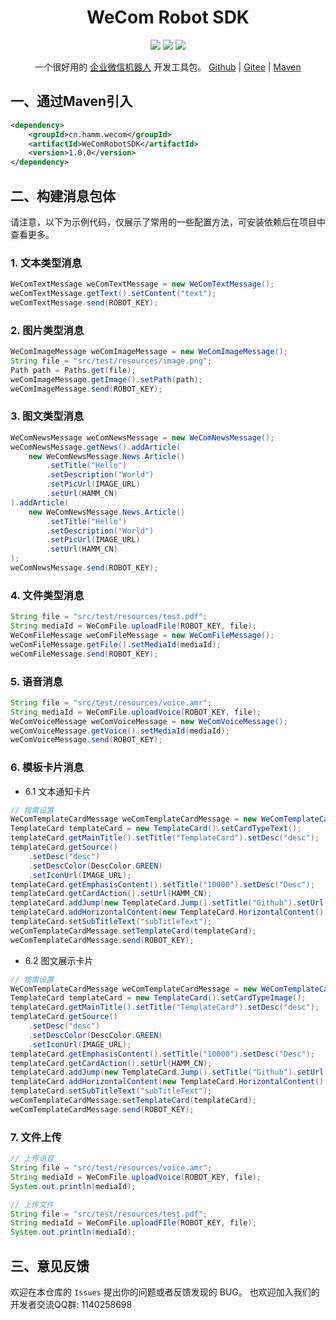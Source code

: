 <h1 align="center">WeCom Robot SDK</h1>
<p align="center">
    <img src="https://img.shields.io/badge/License-MIT-orange.svg"/>
    <img src="https://img.shields.io/badge/JDK-1.8+-green.svg"/>
    <img src="https://img.shields.io/maven-metadata/v.svg?label=Maven%20Central&metadataUrl=https%3A%2F%2Frepo1.maven.org%2Fmaven2%2Fcn%2Fhamm%2Fwecom%2FWeComRobotSDK%2Fmaven-metadata.xml"/>
</p>

<p align="center">
一个很好用的 <a href="https://developer.work.weixin.qq.com/document/path/91770" target="_blank">企业微信机器人</a> 开发工具包。 <a href="https://github.com/HammCn/WeComRobotSDK" target="_blank">Github</a> | <a href="https://gitee.com/hamm/WeComRobotSDK">Gitee</a> | <a href="https://central.sonatype.com/artifact/cn.hamm.wecom/WeComRobotSDK">Maven</a>
</p>

## 一、通过Maven引入

```xml
<dependency>
    <groupId>cn.hamm.wecom</groupId>
    <artifactId>WeComRobotSDK</artifactId>
    <version>1.0.0</version>
</dependency>
```

## 二、构建消息包体

请注意，以下为示例代码，仅展示了常用的一些配置方法，可安装依赖后在项目中查看更多。

### 1. 文本类型消息
```java
WeComTextMessage weComTextMessage = new WeComTextMessage();
weComTextMessage.getText().setContent("text");
weComTextMessage.send(ROBOT_KEY);
```

### 2. 图片类型消息

```java
WeComImageMessage weComImageMessage = new WeComImageMessage();
String file = "src/test/resources/image.png";
Path path = Paths.get(file);
weComImageMessage.getImage().setPath(path);
weComImageMessage.send(ROBOT_KEY);
```

### 3. 图文类型消息

```java
WeComNewsMessage weComNewsMessage = new WeComNewsMessage();
weComNewsMessage.getNews().addArticle(
    new WeComNewsMessage.News.Article()
        .setTitle("Hello")
        .setDescription("World")
        .setPicUrl(IMAGE_URL)
        .setUrl(HAMM_CN)
).addArticle(
    new WeComNewsMessage.News.Article()
        .setTitle("Hello")
        .setDescription("World")
        .setPicUrl(IMAGE_URL)
        .setUrl(HAMM_CN)
);
weComNewsMessage.send(ROBOT_KEY);
```

### 4. 文件类型消息

```java
String file = "src/test/resources/test.pdf";
String mediaId = WeComFile.uploadFile(ROBOT_KEY, file);
WeComFileMessage weComFileMessage = new WeComFileMessage();
weComFileMessage.getFile().setMediaId(mediaId);
weComFileMessage.send(ROBOT_KEY);
```

### 5. 语音消息

```java
String file = "src/test/resources/voice.amr";
String mediaId = WeComFile.uploadVoice(ROBOT_KEY, file);
WeComVoiceMessage weComVoiceMessage = new WeComVoiceMessage();
weComVoiceMessage.getVoice().setMediaId(mediaId);
weComVoiceMessage.send(ROBOT_KEY);
```

### 6. 模板卡片消息

- 6.1 文本通知卡片
    
```java
// 按需设置
WeComTemplateCardMessage weComTemplateCardMessage = new WeComTemplateCardMessage();
TemplateCard templateCard = new TemplateCard().setCardTypeText();
templateCard.getMainTitle().setTitle("TemplateCard").setDesc("desc");
templateCard.getSource()
    .setDesc("desc")
    .setDescColor(DescColor.GREEN)
    .setIconUrl(IMAGE_URL);
templateCard.getEmphasisContent().setTitle("10000").setDesc("Desc");
templateCard.getCardAction().setUrl(HAMM_CN);
templateCard.addJump(new TemplateCard.Jump().setTitle("Github").setUrl(HAMM_CN));
templateCard.addHorizontalContent(new TemplateCard.HorizontalContent().setKeyName("Key").setValue("Value"));
templateCard.setSubTitleText("subTitleText");
weComTemplateCardMessage.setTemplateCard(templateCard);
weComTemplateCardMessage.send(ROBOT_KEY);
```    

- 6.2 图文展示卡片

```java
// 按需设置
WeComTemplateCardMessage weComTemplateCardMessage = new WeComTemplateCardMessage();
TemplateCard templateCard = new TemplateCard().setCardTypeImage();
templateCard.getMainTitle().setTitle("TemplateCard").setDesc("desc");
templateCard.getSource()
    .setDesc("desc")
    .setDescColor(DescColor.GREEN)
    .setIconUrl(IMAGE_URL);
templateCard.getEmphasisContent().setTitle("10000").setDesc("Desc");
templateCard.getCardAction().setUrl(HAMM_CN);
templateCard.addJump(new TemplateCard.Jump().setTitle("Github").setUrl(HAMM_CN));
templateCard.addHorizontalContent(new TemplateCard.HorizontalContent().setKeyName("Key").setValue("Value"));
templateCard.setSubTitleText("subTitleText");
weComTemplateCardMessage.setTemplateCard(templateCard);
weComTemplateCardMessage.send(ROBOT_KEY);
```   

### 7. 文件上传

```java
// 上传语音
String file = "src/test/resources/voice.amr";
String mediaId = WeComFile.uploadVoice(ROBOT_KEY, file);
System.out.println(mediaId);
```

```java
// 上传文件
String file = "src/test/resources/test.pdf";
String mediaId = WeComFile.uploadFIle(ROBOT_KEY, file);
System.out.println(mediaId);
```

## 三、意见反馈

欢迎在本仓库的 `Issues` 提出你的问题或者反馈发现的 BUG。 也欢迎加入我们的开发者交流QQ群: 1140258698
